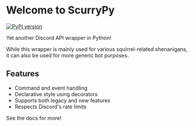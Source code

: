 # __Welcome to ScurryPy__

[![PyPI version](https://badge.fury.io/py/scurrypy.svg)](https://badge.fury.io/py/scurrypy)

Yet another Discord API wrapper in Python!

While this wrapper is mainly used for various squirrel-related shenanigans, it can also be used for more generic bot purposes.

## Features
* Command and event handling
* Declarative style using decorators
* Supports both legacy and new features
* Respects Discord's rate limits

See the docs for more!